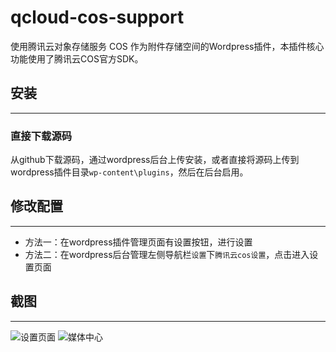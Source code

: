 # qcloud-cos-support
使用腾讯云对象存储服务 COS 作为附件存储空间的Wordpress插件，本插件核心功能使用了腾讯云COS官方SDK。

## 安装
----------------
### 直接下载源码
从github下载源码，通过wordpress后台上传安装，或者直接将源码上传到wordpress插件目录`wp-content\plugins`，然后在后台启用。

## 修改配置
----------------
* 方法一：在wordpress插件管理页面有设置按钮，进行设置
* 方法二：在wordpress后台管理左侧导航栏`设置`下`腾讯云cos设置`，点击进入设置页面

## 截图
----------------
![设置页面](http://i12.tietuku.com/93f74b6ccf98e0b7.jpg)
![媒体中心](http://i12.tietuku.com/c1cef7ae6dbdcb2c.jpg)
